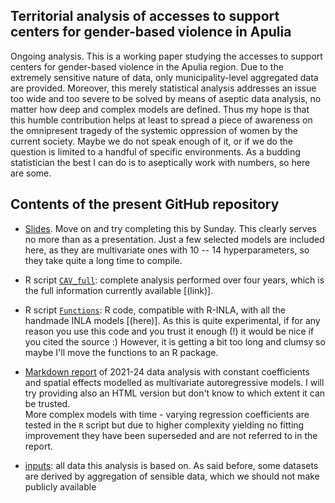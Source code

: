 ## Territorial analysis of accesses to support centers for gender-based violence in Apulia

Ongoing analysis. This is a working paper studying the accesses to support centers for gender-based violence in the Apulia region.
Due to the extremely sensitive nature of data, only municipality-level aggregated data are provided.
Moreover, this merely statistical analysis addresses an issue too wide and too severe to be
solved by means of aseptic data analysis, no matter how deep and complex models are defined. 
Thus my hope is that this humble contribution helps at least to spread a piece of awareness on the
omnipresent tragedy of the systemic oppression of women by the current society. 
Maybe we do not speak enough of it, or if we do the question is limited to a handful of 
specific environments. As a budding statistician the best I can do is to aseptically work with numbers, 
so here are some.

## Contents of the present GitHub repository 

  - [Slides](https://lcef97.github.io/CAV_Puglia/#1). Move on and try completing this by Sunday. 
  This clearly serves no more than as a presentation. Just a few selected models are included here, 
  as they are multivariate ones with 10 -- 14 hyperparameters, so they take quite a long time
  to compile.
  
  - R script [`CAV_full`](https://github.com/lcef97/CAV_Puglia/blob/main/CAV_full.R): complete analysis performed over four years, 
  which is the full information currently available [(link)].
  
  - R script [`Functions`](https://github.com/lcef97/CAV_Puglia/blob/main/Auxiliary/Functions.R): 
  R code, compatible with R-INLA, with all the handmade INLA models [(here)]. As this is quite experimental, 
  if for any reason you use this code and you trust it enough (!) 
  it would be nice if you cited the source :)
  However, it is getting a bit too long and clumsy so maybe I'll move the functions to an R package.
  
  - [Markdown report](https://github.com/lcef97/CAV_Puglia/blob/main/CAV_panel.pdf) 
  of 2021-24 data analysis with constant coefficients and spatial effects
  modelled as multivariate autoregressive models.  I will try providing also an HTML version
  but don't know to which extent it can be trusted.  
  More complex models with time - varying regression coefficients are tested in the `R` script 
  but due to higher complexity yielding no fitting improvement they have been superseded
  and are not referred to in the report.
  
  - [inputs](https://github.com/lcef97/CAV_Puglia/tree/main/input): all data this analysis is based on. 
  As said before, some datasets are derived by aggregation of sensible data, 
  which we should not make publicly available
 